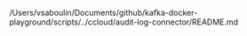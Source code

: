/Users/vsaboulin/Documents/github/kafka-docker-playground/scripts/../ccloud/audit-log-connector/README.md